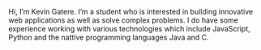  Hi, I’m Kevin Gatere. I’m a student who is interested in building innovative web applications as well as solve complex problems.
 I do have some experience working with various technologies which include JavaScript, Python and the nattive programming languages Java and C.

<!---
GatereK/GatereK is a ✨ special ✨ repository because its `README.md` (this file) appears on your GitHub profile.
You can click the Preview link to take a look at your changes.
--->
